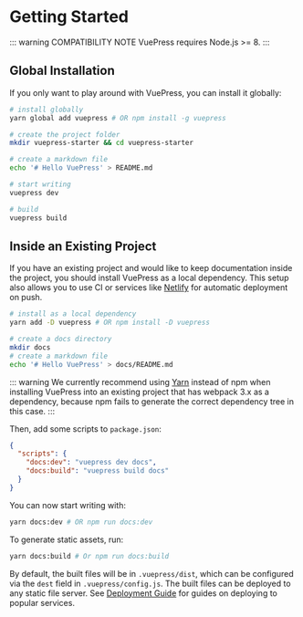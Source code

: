 # Getting Started

::: warning COMPATIBILITY NOTE
VuePress requires Node.js >= 8.
:::

## Global Installation

If you only want to play around with VuePress, you can install it globally:

``` bash
# install globally
yarn global add vuepress # OR npm install -g vuepress

# create the project folder
mkdir vuepress-starter && cd vuepress-starter

# create a markdown file
echo '# Hello VuePress' > README.md

# start writing
vuepress dev

# build
vuepress build
```

## Inside an Existing Project

If you have an existing project and would like to keep documentation inside the project, you should install VuePress as a local dependency. This setup also allows you to use CI or services like [Netlify](https://netlify.com) for automatic deployment on push.

``` bash
# install as a local dependency
yarn add -D vuepress # OR npm install -D vuepress

# create a docs directory
mkdir docs
# create a markdown file
echo '# Hello VuePress' > docs/README.md
```

::: warning
We currently recommend using [Yarn](https://yarnpkg.com/en/) instead of npm when installing VuePress into an existing project that has webpack 3.x as a dependency, because npm fails to generate the correct dependency tree in this case.
:::

Then, add some scripts to `package.json`:

``` json
{
  "scripts": {
    "docs:dev": "vuepress dev docs",
    "docs:build": "vuepress build docs"
  }
}
```

You can now start writing with:

``` bash
yarn docs:dev # OR npm run docs:dev
```

To generate static assets, run:

``` bash
yarn docs:build # Or npm run docs:build
```

By default, the built files will be in `.vuepress/dist`, which can be configured via the `dest` field in `.vuepress/config.js`. The built files can be deployed to any static file server. See [Deployment Guide](deploy.md) for guides on deploying to popular services.
